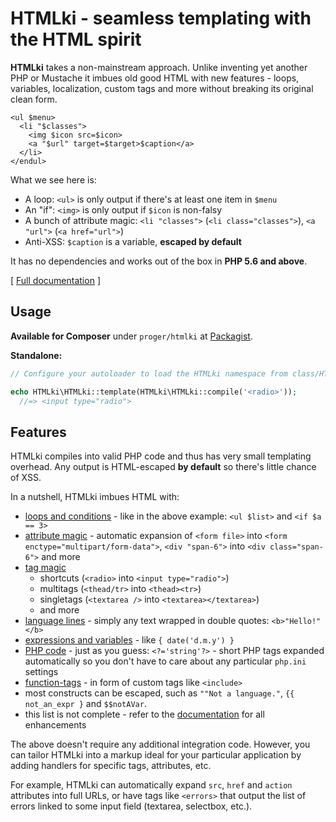 # HTMLki - seamless templating with the HTML spirit

**HTMLki** takes a non-mainstream approach. Unlike inventing yet another PHP or Mustache it imbues old good HTML with new features - loops, variables, localization, custom tags and more without breaking its original clean form.

```
<ul $menu>
  <li "$classes">
    <img $icon src=$icon>
    <a "$url" target=$target>$caption</a>
  </li>
</endul>
```

What we see here is:

* A loop: `<ul>` is only output if there's at least one item in `$menu`
* An "if": `<img>` is only output if `$icon` is non-falsy
* A bunch of attribute magic: `<li "classes">` (`<li class="classes">`), `<a "url">` (`<a href="url">`)
* Anti-XSS: `$caption` is a variable, **escaped by default**

It has no dependencies and works out of the box in **PHP 5.6 and above**.

[ [Full documentation](http://squizzle.me/php/htmlki) ]

## Usage

**Available for Composer** under `proger/htmlki` at [Packagist](https://packagist.org/packages/proger/htmlki).

**Standalone:**

```PHP
// Configure your autoloader to load the HTMLki namespace from class/HTMLki/.

echo HTMLki\HTMLki::template(HTMLki\HTMLki::compile('<radio>'));
  //=> <input type="radio">
```

## Features

HTMLki compiles into valid PHP code and thus has very small templating overhead. Any output is HTML-escaped **by default** so there's little chance of XSS.

In a nutshell, HTMLki imbues HTML with:

* [loops and conditions](http://squizzle.me/php/htmlki#loops) - like in the above example: `<ul $list>` and `<if $a == 3>`
* [attribute magic](http://squizzle.me/php/htmlki#attr) - automatic expansion of `<form file>` into `<form enctype="multipart/form-data">`, `<div "span-6">` into `<div class="span-6">` and more
* [tag magic](http://squizzle.me/php/htmlki#tags)
  * shortcuts (`<radio>` into `<input type="radio">`)
  * multitags (`<thead/tr>` into `<thead><tr>`)
  * singletags (`<textarea />` into `<textarea></textarea>`)
  * and more
* [language lines](http://squizzle.me/php/htmlki#language) - simply any text wrapped in double quotes: `<b>"Hello!"</b>`
* [expressions and variables](http://squizzle.me/php/htmlki#brackets) - like `{ date('d.m.y') }`
* [PHP code](http://squizzle.me/php/htmlki#php) - just as you guess: `<?='string'?>` - short PHP tags expanded automatically so you don't have to care about any particular `php.ini` settings
* [function-tags](http://squizzle.me/php/htmlki#funcs) - in form of custom tags like `<include>`
* most constructs can be escaped, such as `""Not a language."`, `{{ not_an_expr }` and `$$notAVar`.
* this list is not complete - refer to the [documentation](http://squizzle.me/php/htmlki#syntax) for all enhancements

The above doesn't require any additional integration code. However, you can tailor HTMLki into a markup ideal for your particular application by adding handlers for specific tags, attributes, etc.

For example, HTMLki can automatically expand `src`, `href` and `action` attributes into full URLs, or have tags like `<errors>` that output the list of errors linked to some input field (textarea, selectbox, etc.).
